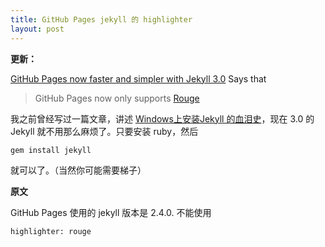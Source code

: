```yaml
---
title: GitHub Pages jekyll 的 highlighter
layout: post
---
```


**更新：**

[GitHub Pages now faster and simpler with Jekyll 3.0](https://github.com/blog/2100-github-pages-now-faster-and-simpler-with-jekyll-3-0) Says that

> GitHub Pages now only supports [Rouge](https://github.com/jneen/rouge)

我之前曾经写过一篇文章，讲述 [Windows上安装Jekyll 的血泪史](/2014/11/08/cygwin-ruby-gem.html)，现在 3.0 的 Jekyll 就不用那么麻烦了。只要安装 ruby，然后

    gem install jekyll

就可以了。（当然你可能需要梯子）

**原文**

GitHub Pages 使用的 jekyll 版本是 2.4.0. 不能使用

    highlighter: rouge
